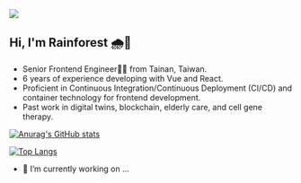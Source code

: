 <a href="https://rainforest.tools">
<img src="https://rainforest.tools/images/thumbnail/1.jpg" />
</a>

## Hi, I'm Rainforest 🌧🌲
- Senior Frontend Engineer🧑‍💻 from Tainan, Taiwan.
- 6 years of experience developing with Vue and React.
- Proficient in Continuous Integration/Continuous Deployment (CI/CD) and container technology for frontend development.
- Past work in digital twins, blockchain, elderly care, and cell gene therapy.

[![Anurag's GitHub stats](https://github-readme-stats.vercel.app/api?username=rainforest-dev&theme=nord&count_private=true&show_icons=true)](https://github.com/anuraghazra/github-readme-stats)

[![Top Langs](https://github-readme-stats.vercel.app/api/top-langs/?username=rainforest-dev&theme=nord&count_private=true&show_icons=true&exclude_repo=icg2020&hide=css,html,shell)](https://github.com/anuraghazra/github-readme-stats)

- 🔭 I’m currently working on ...

<!--
**r08521610/r08521610** is a ✨ _special_ ✨ repository because its `README.md` (this file) appears on your GitHub profile.

Here are some ideas to get you started:

- 🌱 I’m currently learning ...
- 👯 I’m looking to collaborate on ...
- 🤔 I’m looking for help with ...
- 💬 Ask me about ...
- 📫 How to reach me: ...
- 😄 Pronouns: ...
- ⚡ Fun fact: ...
-->
